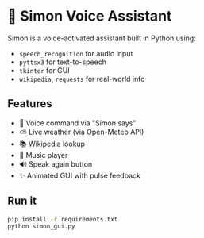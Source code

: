 # 🤖 Simon Voice Assistant

Simon is a voice-activated assistant built in Python using:

- `speech_recognition` for audio input
- `pyttsx3` for text-to-speech
- `tkinter` for GUI
- `wikipedia`, `requests` for real-world info

## Features

- 🎤 Voice command via "Simon says"
- ⛅ Live weather (via Open-Meteo API)
- 📚 Wikipedia lookup
- 🎵 Music player
- 🔊 Speak again button
- ✨ Animated GUI with pulse feedback

## Run it

```bash
pip install -r requirements.txt
python simon_gui.py
